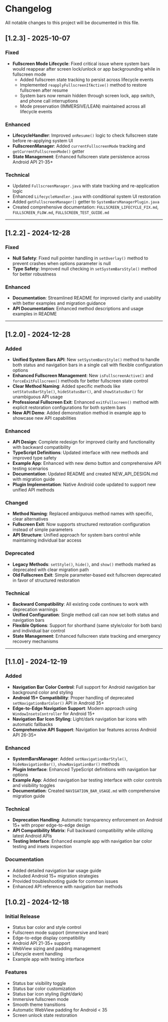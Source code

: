 # Changelog

All notable changes to this project will be documented in this file.

## [1.2.3] - 2025-10-07

### Fixed

- **Fullscreen Mode Lifecycle**: Fixed critical issue where system bars would reappear after screen lock/unlock or app backgrounding while in fullscreen mode
  - Added fullscreen state tracking to persist across lifecycle events
  - Implemented `reapplyFullscreenIfActive()` method to restore fullscreen after resume
  - System bars now remain hidden through screen lock, app switch, and phone call interruptions
  - Mode preservation (IMMERSIVE/LEAN) maintained across all lifecycle events

### Enhanced

- **LifecycleHandler**: Improved `onResume()` logic to check fullscreen state before re-applying system UI
- **FullscreenManager**: Added `currentFullscreenMode` tracking and `getCurrentFullscreenMode()` getter
- **State Management**: Enhanced fullscreen state persistence across Android API 21-35+

### Technical

- Updated `FullscreenManager.java` with state tracking and re-application logic
- Enhanced `LifecycleHandler.java` with conditional system UI restoration
- Added `getFullscreenManager()` getter to `SystemBarsManagerPlugin.java`
- Created comprehensive documentation: `FULLSCREEN_LIFECYCLE_FIX.md`, `FULLSCREEN_FLOW.md`, `FULLSCREEN_TEST_GUIDE.md`

---

## [1.2.2] - 2024-12-28

### Fixed

- **Null Safety**: Fixed null pointer handling in `setOverlay()` method to prevent crashes when options parameter is null
- **Type Safety**: Improved null checking in `setSystemBarsStyle()` method for better robustness

### Enhanced

- **Documentation**: Streamlined README for improved clarity and usability with better examples and migration guidance
- **API Documentation**: Enhanced method descriptions and usage examples in README

---

## [1.2.0] - 2024-12-28

### Added

- **Unified System Bars API**: New `setSystemBarsStyle()` method to handle both status and navigation bars in a single call with flexible configuration options
- **Enhanced Fullscreen Management**: New `isFullscreenActive()` and `forceExitFullscreen()` methods for better fullscreen state control
- **Clear Method Naming**: Added specific methods like `setStatusBarStyle()`, `hideStatusBar()`, and `showStatusBar()` for unambiguous API usage
- **Professional Fullscreen Exit**: Enhanced `exitFullscreen()` method with explicit restoration configurations for both system bars
- **New API Demo**: Added demonstration method in example app to showcase new API capabilities

### Enhanced

- **API Design**: Complete redesign for improved clarity and functionality with backward compatibility
- **TypeScript Definitions**: Updated interface with new methods and improved type safety
- **Example App**: Enhanced with new demo button and comprehensive API testing scenarios
- **Documentation**: Updated README and created NEW_API_DESIGN.md with migration guide
- **Plugin Implementation**: Native Android code updated to support new unified API methods

### Changed

- **Method Naming**: Replaced ambiguous method names with specific, clear alternatives
- **Fullscreen Exit**: Now supports structured restoration configuration instead of simple parameters
- **API Structure**: Unified approach for system bars control while maintaining individual bar access

### Deprecated

- **Legacy Methods**: `setStyle()`, `hide()`, and `show()` methods marked as deprecated with clear migration path
- **Old Fullscreen Exit**: Simple parameter-based exit fullscreen deprecated in favor of structured restoration

### Technical

- **Backward Compatibility**: All existing code continues to work with deprecation warnings
- **Unified Configuration**: Single method call can now set both status and navigation bars
- **Flexible Options**: Support for shorthand (same style/color for both bars) and individual bar control
- **State Management**: Enhanced fullscreen state tracking and emergency recovery mechanisms

---

## [1.1.0] - 2024-12-19

### Added

- **Navigation Bar Color Control**: Full support for Android navigation bar background color and styling
- **Android 15+ Compatibility**: Proper handling of deprecated `setNavigationBarColor()` API in Android 35+
- **Edge-to-Edge Navigation Support**: Modern approach using `WindowInsetsController` for Android 15+
- **Navigation Bar Icon Styling**: Light/dark navigation bar icons with automatic fallbacks
- **Comprehensive API Support**: Navigation bar features across Android API 26-35+

### Enhanced

- **SystemBarsManager**: Added `setNavigationBarStyle()`, `hideNavigationBar()`, `showNavigationBar()` methods
- **Plugin Interface**: Enhanced TypeScript definitions with navigation bar options
- **Example App**: Added navigation bar testing interface with color controls and visibility toggles
- **Documentation**: Created `NAVIGATION_BAR_USAGE.md` with comprehensive migration guide

### Technical

- **Deprecation Handling**: Automatic transparency enforcement on Android 15+ with proper edge-to-edge design
- **API Compatibility Matrix**: Full backward compatibility while utilizing latest Android APIs
- **Testing Interface**: Enhanced example app with navigation bar color testing and insets inspection

### Documentation

- Added detailed navigation bar usage guide
- Included Android 15+ migration strategies
- Provided troubleshooting guide for common issues
- Enhanced API reference with navigation bar methods

## [1.0.2] - 2024-12-18

### Initial Release

- Status bar color and style control
- Fullscreen mode support (immersive and lean)
- Edge-to-edge display compatibility
- Android API 21-35+ support
- WebView sizing and padding management
- Lifecycle event handling
- Example app with testing interface

### Features

- Status bar visibility toggle
- Status bar color customization
- Status bar icon styling (light/dark)
- Immersive fullscreen mode
- Smooth theme transitions
- Automatic WebView padding for Android < 35
- Screen unlock state restoration
